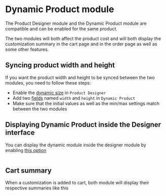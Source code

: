 # Dynamic Product module

The Product Designer module and the Dynamic Product module are compatible and can be enabled for the
same product.

The two modules will both affect the product cost and will both display the customization summary in
the cart page and in the order page as well as some other features.

## Syncing product width and height

If you want the product width and height to be synced between the two modules, you need to follow
these steps:

- Enable the [dynamic size](/productdesigner/product-config/09-product-size.md)
  in `Product Designer`
- Add two [fields](/dynamicproduct/product-config/07-fields.md) named `width` and `height`
  in `Dynamic Product`
- Make sure that the initial values as well as the min/max settings match between the two modules

## Displaying Dynamic Product inside the Designer interface

You can display the dynamic module inside the designer module by
enabling [this option](/productdesigner/03-configuration.md#show-dynamic-product-in-the-product-tab)

[<img srcset="/productdesigner/images/show-dynamic.jpg 2x" class="border padding">](/productdesigner/03-configuration.md#show-dynamic-product-in-the-product-tab)

## Cart summary

When a customization is added to cart, both module will display their respective summaries like this

<img srcset="/productdesigner/images/summary.jpg 2x">
